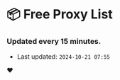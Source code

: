 # :package: Free Proxy List
### Updated every 15 minutes.

- Last updated: `2024-10-21 07:55`

:heart:
